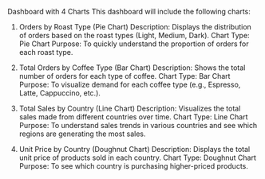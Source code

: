 Dashboard with 4 Charts
This dashboard will include the following charts:




1. Orders by Roast Type (Pie Chart)
Description: Displays the distribution of orders based on the roast types (Light, Medium, Dark).
Chart Type: Pie Chart
Purpose: To quickly understand the proportion of orders for each roast type.


3. Total Orders by Coffee Type (Bar Chart)
Description: Shows the total number of orders for each type of coffee.
Chart Type: Bar Chart
Purpose: To visualize demand for each coffee type (e.g., Espresso, Latte, Cappuccino, etc.).

5. Total Sales by Country (Line Chart)
Description: Visualizes the total sales made from different countries over time.
Chart Type: Line Chart
Purpose: To understand sales trends in various countries and see which regions are generating the most sales.

7. Unit Price by Country (Doughnut Chart)
Description: Displays the total unit price of products sold in each country.
Chart Type: Doughnut Chart
Purpose: To see which country is purchasing higher-priced products.

